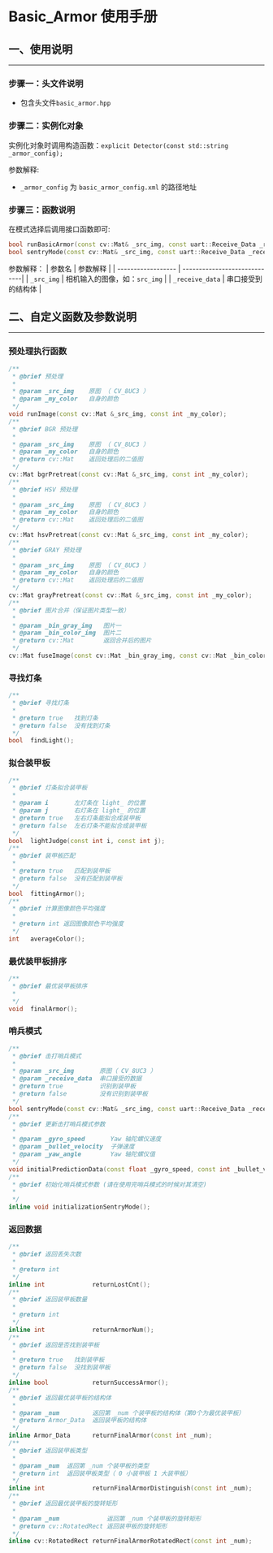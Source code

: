 # Basic_Armor 使用手册


## 一、使用说明

---

### 步骤一：头文件说明

- 包含头文件`basic_armor.hpp`

### 步骤二：实例化对象

实例化对象时调用构造函数：`explicit Detector(const std::string _armor_config);`

参数解释:
- `_armor_config` 为 `basic_armor_config.xml` 的路径地址
  
### 步骤三：函数说明

在模式选择后调用接口函数即可:

  ```cpp
  bool runBasicArmor(const cv::Mat& _src_img, const uart::Receive_Data _receive_data);
  bool sentryMode(const cv::Mat& _src_img, const uart::Receive_Data _receive_data);
  ```
  参数解释：
  |      参数名         |           参数解释             |
  | ------------------ | -----------------------------|
  | `_src_img`         | 相机输入的图像，如：`src_img`   |
  | `_receive_data`    | 串口接受到的结构体              |


## 二、自定义函数及参数说明

---

### 预处理执行函数

  ```cpp
  /**
   * @brief 预处理
   * 
   * @param _src_img    原图 （ CV_8UC3 ）
   * @param _my_color   自身的颜色
   */
  void runImage(const cv::Mat &_src_img, const int _my_color);
  /**
   * @brief BGR 预处理
   * 
   * @param _src_img    原图 （ CV_8UC3 ）
   * @param _my_color   自身的颜色
   * @return cv::Mat    返回处理后的二值图
   */
  cv::Mat bgrPretreat(const cv::Mat &_src_img, const int _my_color);
  /**
   * @brief HSV 预处理
   * 
   * @param _src_img    原图 （ CV_8UC3 ）
   * @param _my_color   自身的颜色
   * @return cv::Mat    返回处理后的二值图
   */
  cv::Mat hsvPretreat(const cv::Mat &_src_img, const int _my_color);
  /**
   * @brief GRAY 预处理
   * 
   * @param _src_img    原图 （ CV_8UC3 ）
   * @param _my_color   自身的颜色
   * @return cv::Mat    返回处理后的二值图
   */
  cv::Mat grayPretreat(const cv::Mat &_src_img, const int _my_color);
  /**
   * @brief 图片合并（保证图片类型一致）
   * 
   * @param _bin_gray_img   图片一
   * @param _bin_color_img  图片二
   * @return cv::Mat        返回合并后的图片
   */
  cv::Mat fuseImage(const cv::Mat _bin_gray_img, const cv::Mat _bin_color_img);
  ```

### 寻找灯条

  ```cpp
  /**
   * @brief 寻找灯条
   * 
   * @return true   找到灯条
   * @return false  没有找到灯条
   */
  bool  findLight();
  ```

### 拟合装甲板

  ```cpp
  /**
   * @brief 灯条拟合装甲板
   * 
   * @param i       左灯条在 light_ 的位置
   * @param j       右灯条在 light_ 的位置
   * @return true   左右灯条能拟合成装甲板
   * @return false  左右灯条不能拟合成装甲板
   */
  bool  lightJudge(const int i, const int j);
  /**
   * @brief 装甲板匹配
   * 
   * @return true   匹配到装甲板
   * @return false  没有匹配到装甲板
   */
  bool  fittingArmor();
  /**
   * @brief 计算图像颜色平均强度
   *
   * @return int 返回图像颜色平均强度
   */
  int   averageColor();
  ```

### 最优装甲板排序

  ```cpp
  /**
   * @brief 最优装甲板排序
   * 
   */
  void  finalArmor();
  ```

### 哨兵模式

  ```cpp
  /**
   * @brief 击打哨兵模式
   *
   * @param _src_img       原图（ CV_8UC3 ）
   * @param _receive_data  串口接受的数据
   * @return true          识别到装甲板
   * @return false         没有识别到装甲板
   */
  bool sentryMode(const cv::Mat& _src_img, const uart::Receive_Data _receive_data);
  /**
   * @brief 更新击打哨兵模式参数
   * 
   * @param _gyro_speed       Yaw 轴陀螺仪速度
   * @param _bullet_velocity  子弹速度
   * @param _yaw_angle        Yaw 轴陀螺仪值
   */
  void initialPredictionData(const float _gyro_speed, const int _bullet_velocity, const float _yaw_angle);
  /**
   * @brief 初始化哨兵模式参数 (请在使用完哨兵模式的时候对其清空)
   * 
   */
  inline void initializationSentryMode();
  ```

### 返回数据

  ```cpp
  /**
   * @brief 返回丢失次数
   * 
   * @return int  
   */
  inline int             returnLostCnt();
  /**
   * @brief 返回装甲板数量
   * 
   * @return int 
   */
  inline int             returnArmorNum();
  /**
   * @brief 返回是否找到装甲板
   * 
   * @return true   找到装甲板
   * @return false  没找到装甲板
   */
  inline bool            returnSuccessArmor();
  /**
   * @brief 返回最优装甲板的结构体
   * 
   * @param _num         返回第 _num 个装甲板的结构体（第0个为最优装甲板）
   * @return Armor_Data  返回装甲板的结构体
   */
  inline Armor_Data      returnFinalArmor(const int _num);
  /**
   * @brief 返回装甲板类型
   * 
   * @param _num  返回第 _num 个装甲板的类型
   * @return int  返回装甲板类型（ 0 小装甲板 1 大装甲板）
   */
  inline int             returnFinalArmorDistinguish(const int _num);
  /**
   * @brief 返回最优装甲板的旋转矩形
   *
   * @param _num             返回第 _num 个装甲板的旋转矩形
   * @return cv::RotatedRect 返回装甲板的旋转矩形
   */
  inline cv::RotatedRect returnFinalArmorRotatedRect(const int _num);
  ```

